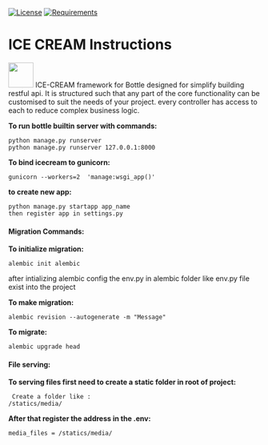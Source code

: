 [![License](https://img.shields.io/badge/License-BSD%203--Clause-blue.svg)](https://opensource.org/licenses/BSD-3-Clause)
[![Requirements](https://img.shields.io/badge/Requirements-See%20Here-orange)](https://github.com/xenups/bottle_restfool/blob/master/requirements.txt)

# **ICE CREAM Instructions** 

<img src="https://raw.githubusercontent.com/xenups/bottle_restfool/master/ICECREAM/statics/images/ice.png" width="50" height="50">
ICE-CREAM framework for Bottle designed for simplify building restful api. It is structured such that any part of the core functionality can be customised to suit the needs of your project. every controller has access to each to reduce complex business logic.

**To run bottle builtin server with commands:**
    
    python manage.py runserver 
    python manage.py runserver 127.0.0.1:8000

**To bind icecream to gunicorn:**
    
    gunicorn --workers=2  'manage:wsgi_app()'
    

**to create new app:**

    python manage.py startapp app_name
    then register app in settings.py

#### **Migration Commands:**
**To initialize migration:**

    alembic init alembic
after intializing alembic config the env.py in alembic folder  like env.py file exist into the  project

**To make migration:**

    alembic revision --autogenerate -m "Message"

**To migrate:**

    alembic upgrade head


 #### **File serving:**
**To serving files first  need to create a static folder in root of project:**

     Create a folder like :
    /statics/media/
**After that register the address in the .env:**

    media_files = /statics/media/
